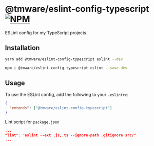 # @tmware/eslint-config-typescript [![NPM](https://img.shields.io/npm/v/@tmware/eslint-config-typescript.svg)](https://www.npmjs.com/package/@tmware/eslint-config-typescript)

ESLint config for my TypeScript projects.

## Installation

```bash
yarn add @tmware/eslint-config-typescript eslint --dev
```

```bash
npm i @tmware/eslint-config-typescript eslint --save-dev
```

## Usage

To use the ESLint config, add the following to your `.eslintrc`:

```json
{
  "extends": ["@tmware/eslint-config-typescript"]
}
```

Lint script for `package.json`

```json
...
"lint": "eslint --ext .js,.ts --ignore-path .gitignore src/"
...
```
